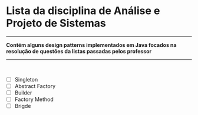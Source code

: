 <h1>Lista da disciplina de Análise e Projeto de Sistemas</h1>
<hr>
<strong>Contém alguns design patterns implementados em Java focados na resolução de questões da listas passadas pelos professor</strong>
<hr>
<br>

- [ ]  Singleton
- [ ]  Abstract Factory
- [ ]  Builder
- [ ]  Factory Method
- [ ]  Brigde
